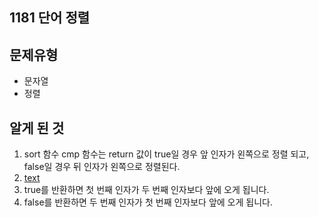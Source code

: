 ## 1181 단어 정렬


## 문제유형
- 문자열
- 정렬


## 알게 된 것
1. sort 함수 cmp 함수는 return 값이 true일 경우 앞 인자가 왼쪽으로 정렬 되고, false일 경우 뒤 인자가 왼쪽으로 정렬된다.
2. [text](https://leeeegun.tistory.com/5)
3. true를 반환하면 첫 번째 인자가 두 번째 인자보다 앞에 오게 됩니다.
4. false를 반환하면 두 번째 인자가 첫 번째 인자보다 앞에 오게 됩니다.
